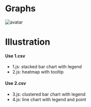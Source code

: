 # Graphs
![avatar](https://github.com/zih-an/visualization/raw/master/lab1/graphs.png)
# Illustration
#### Use 1.csv
- 1.js: stacked bar chart with legend
- 2.js: heatmap with tooltip
#### Use 2.csv
- 3.js: clustered bar chart with legend
- 4.js: line chart with legend and point
